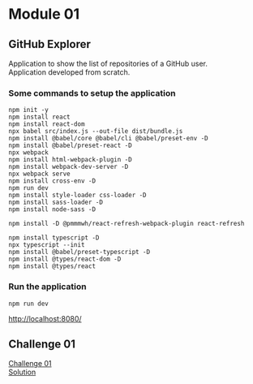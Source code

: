 # Module 01
## GitHub Explorer 

Application to show the list of repositories of a GitHub user.\
Application developed from scratch.

### Some commands to setup the application

``` npm 
npm init -y
npm install react
npm install react-dom
npx babel src/index.js --out-file dist/bundle.js
npm install @babel/core @babel/cli @babel/preset-env -D
npm install @babel/preset-react -D
npx webpack
npm install html-webpack-plugin -D
npm install webpack-dev-server -D
npx webpack serve
npm install cross-env -D
npm run dev
npm install style-loader css-loader -D
npm install sass-loader -D
npm install node-sass -D
```

```
npm install -D @pmmmwh/react-refresh-webpack-plugin react-refresh
```

```
npm install typescript -D
npx typescript --init
npm install @babel/preset-typescript -D
npm install @types/react-dom -D
npm install @types/react
```

### Run the application
```
npm run dev
```

[http://localhost:8080/](http://localhost:8080/ "localhost")

## Challenge 01
[Challenge 01](https://www.notion.so/Desafio-01-Conceitos-do-React-51e4099a6e2f4d4bae94f9fe75bb769d#66c870a0713c49dea3c1d07063f15af5 "Challenge 01")\
[Solution](https://github.com/EDusik/ignite-challenge-01 "Solution")

